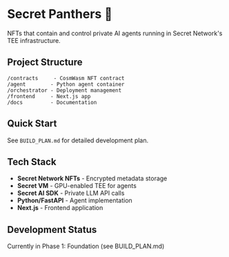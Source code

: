 # Secret Panthers 🐾

NFTs that contain and control private AI agents running in Secret Network's TEE infrastructure.

## Project Structure

```
/contracts     - CosmWasm NFT contract
/agent        - Python agent container  
/orchestrator - Deployment management
/frontend     - Next.js app
/docs         - Documentation
```

## Quick Start

See `BUILD_PLAN.md` for detailed development plan.

## Tech Stack

- **Secret Network NFTs** - Encrypted metadata storage
- **Secret VM** - GPU-enabled TEE for agents
- **Secret AI SDK** - Private LLM API calls
- **Python/FastAPI** - Agent implementation
- **Next.js** - Frontend application

## Development Status

Currently in Phase 1: Foundation (see BUILD_PLAN.md)
